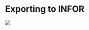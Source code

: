 # Exporting to INFOR

![](https://lh7-us.googleusercontent.com/Anf\_XykqQK9F0K5AX4S2IgLgbvtikhG1eERzmhbWbUhLVV9Jm-CcORR5KDj0TTxs\_Idhv1WV3T98auWK-DzsihryimEvJmvK5zBOTrJepYO5-8u0mmt2ewLL8i\_ozh1j-h2zcvSGcVvmUnK\_1h2C900)


